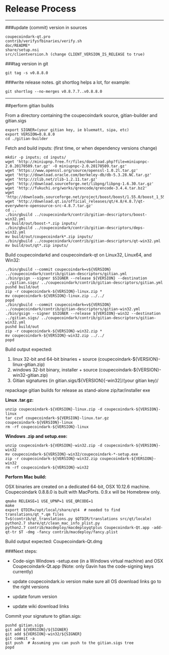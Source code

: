 Release Process
====================

* * *

###update (commit) version in sources


	coupecoindark-qt.pro
	contrib/verifysfbinaries/verify.sh
	doc/README*
	share/setup.nsi
	src/clientversion.h (change CLIENT_VERSION_IS_RELEASE to true)

###tag version in git

	git tag -s v0.8.8.0

###write release notes. git shortlog helps a lot, for example:

	git shortlog --no-merges v0.8.7.7..v0.8.8.0

* * *

##perform gitian builds

 From a directory containing the coupecoindark source, gitian-builder and gitian.sigs
  
	export SIGNER=(your gitian key, ie bluematt, sipa, etc)
	export VERSION=0.8.8.0
	cd ./gitian-builder

 Fetch and build inputs: (first time, or when dependency versions change)

	mkdir -p inputs; cd inputs/
	wget 'http://miniupnp.free.fr/files/download.php?file=miniupnpc-2.0.20170509.tar.gz' -O miniupnpc-2.0.20170509.tar.gz'
	wget 'https://www.openssl.org/source/openssl-1.0.2l.tar.gz'
	wget 'http://download.oracle.com/berkeley-db/db-5.3.28.NC.tar.gz'
	wget 'http://zlib.net/zlib-1.2.11.tar.gz'
	wget 'http://download.sourceforge.net/libpng/libpng-1.6.30.tar.gz'
	wget 'http://fukuchi.org/works/qrencode/qrencode-3.4.4.tar.bz2'
	wget 'http://downloads.sourceforge.net/project/boost/boost/1.55.0/boost_1_55_0.tar.bz2'
	wget 'http://download.qt.io/official_releases/qt/4.8/4.8.7/qt-everywhere-opensource-src-4.8.7.tar.gz'
	cd ..
	./bin/gbuild ../coupecoindark/contrib/gitian-descriptors/boost-win32.yml
	mv build/out/boost-*.zip inputs/
	./bin/gbuild ../coupecoindark/contrib/gitian-descriptors/deps-win32.yml
	mv build/out/coupecoindark*.zip inputs/
	./bin/gbuild ../coupecoindark/contrib/gitian-descriptors/qt-win32.yml
	mv build/out/qt*.zip inputs/

 Build coupecoindarkd and coupecoindark-qt on Linux32, Linux64, and Win32:
  
	./bin/gbuild --commit coupecoindark=v${VERSION} ../coupecoindark/contrib/gitian-descriptors/gitian.yml
	./bin/gsign --signer $SIGNER --release ${VERSION} --destination ../gitian.sigs/ ../coupecoindark/contrib/gitian-descriptors/gitian.yml
	pushd build/out
	zip -r coupecoindark-${VERSION}-linux.zip *
	mv coupecoindark-${VERSION}-linux.zip ../../
	popd
	./bin/gbuild --commit coupecoindark=v${VERSION} ../coupecoindark/contrib/gitian-descriptors/gitian-win32.yml
	./bin/gsign --signer $SIGNER --release ${VERSION}-win32 --destination ../gitian.sigs/ ../coupecoindark/contrib/gitian-descriptors/gitian-win32.yml
	pushd build/out
	zip -r coupecoindark-${VERSION}-win32.zip *
	mv coupecoindark-${VERSION}-win32.zip ../../
	popd

  Build output expected:

  1. linux 32-bit and 64-bit binaries + source (coupecoindark-${VERSION}-linux-gitian.zip)
  2. windows 32-bit binary, installer + source (coupecoindark-${VERSION}-win32-gitian.zip)
  3. Gitian signatures (in gitian.sigs/${VERSION}[-win32]/(your gitian key)/

repackage gitian builds for release as stand-alone zip/tar/installer exe

**Linux .tar.gz:**

	unzip coupecoindark-${VERSION}-linux.zip -d coupecoindark-${VERSION}-linux
	tar czvf coupecoindark-${VERSION}-linux.tar.gz coupecoindark-${VERSION}-linux
	rm -rf coupecoindark-${VERSION}-linux

**Windows .zip and setup.exe:**

	unzip coupecoindark-${VERSION}-win32.zip -d coupecoindark-${VERSION}-win32
	mv coupecoindark-${VERSION}-win32/coupecoindark-*-setup.exe .
	zip -r coupecoindark-${VERSION}-win32.zip coupecoindark-${VERSION}-win32
	rm -rf coupecoindark-${VERSION}-win32

**Perform Mac build:**

  OSX binaries are created on a dedicated 64-bit, OSX 10.12.6 machine.
  Coupecoindark 0.8.8.0 is built with MacPorts.  0.9.x will be Homebrew only.

	qmake RELEASE=1 USE_UPNP=1 USE_QRCODE=1
	make
	export QTDIR=/opt/local/share/qt4  # needed to find translations/qt_*.qm files
	T=$(contrib/qt_translations.py $QTDIR/translations src/qt/locale)
	python2.7 share/qt/clean_mac_info_plist.py
	python2.7 contrib/macdeploy/macdeployqtplus Coupecoindark-Qt.app -add-qt-tr $T -dmg -fancy contrib/macdeploy/fancy.plist

 Build output expected: Coupecoindark-Qt.dmg

###Next steps:

* Code-sign Windows -setup.exe (in a Windows virtual machine) and
  OSX Coupecoindark-Qt.app (Note: only Gavin has the code-signing keys currently)

* update coupecoindark.io version
  make sure all OS download links go to the right versions

* update forum version

* update wiki download links

Commit your signature to gitian.sigs:

	pushd gitian.sigs
	git add ${VERSION}/${SIGNER}
	git add ${VERSION}-win32/${SIGNER}
	git commit -a
	git push  # Assuming you can push to the gitian.sigs tree
	popd

